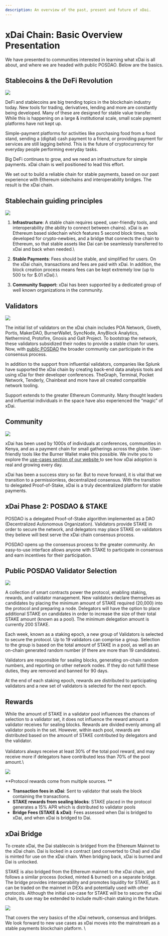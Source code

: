 ```yaml
---
description: An overview of the past, present and future of xDai.
---
```


# xDai Chain: Basic Overview Presentation

We have presented to communities interested in learning what xDai is all about, and where we are headed with public POSDAO. Below are the basics.

## Stablecoins & the DeFi Revolution

![](https://lh4.googleusercontent.com/5ddbhzDl3xzkEs08lPIkwdjMZQIuzIEwXYmgpo0GkQVSlVCh2SQaZDz4VW6fyNINsHiPIZzi3ZJln9CrhYEuIX5H20g0Rus0WBRJ9QtYfkHeFjJxLZkkb-YmVCPIeA8LawtLTh5g)

DeFi and stablecoins are big trending topics in the blockchain industry today. New tools for trading, derivatives, lending and more are constantly being developed. Many of these are designed for stable value transfer. While this is happening on a large & institutional scale, small scale payment platforms have not kept up.

Simple-payment platforms for activities like purchasing food from a food stand, sending a (digital) cash payment to a friend, or providing payment for services are still lagging behind.  This is the future of cryptocurrency for everyday people performing everyday tasks.

Big DeFi continues to grow, and we need an infrastructure for simple payments.  xDai chain is well positioned to lead this effort.

We set out to build a reliable chain for stable payments, based on our past experience with Ethereum sidechains and interoperability bridges. The result is the xDai chain.

## Stablechain guiding principles&#x20;

![](https://lh3.googleusercontent.com/sQpGS7d7TffvcLE6xjzzviq-ZyR-gKGzKQxVSvk2rIj6Mq8iOmXwW4t3vYnD3snQiORjwrPRqaTbmmHPdht9LHqPtZr-78f3d5B1dHxhwlFCy2Mla9fGmotAPYnNcF8hgRc1RodP)

1. **Infrastructure**:  A stable chain requires speed, user-friendly tools, and interoperability (the ability to connect between chains). xDai is an Ethereum based sidechain which features 5 second block times, tools developed for crypto-newbies, and a bridge that connects the chain to Ethereum, so that stable assets like Dai can be seamlessly transferred to xDai and back when needed.\

2. **Stable Payments**: Fees should be stable, and simplified for users. On the xDai chain, transactions and fees are paid with xDai. In addition, the block creation process means fees can be kept extremely low (up to 500 tx for $.01 xDai).\

3. **Community Support:** xDai has been supported by a dedicated group of well known organizations in the community.&#x20;

## Validators

![](<../../../.gitbook/assets/photo\_2020-09-07 12.05.42.jpeg>)

The initial list of validators on the xDai chain includes POA Network, Giveth, Portis, MakerDAO, BurnerWallet, SyncNode, AnyBlock Analytics, Nethermind, Protofire, Gnosis and Galt Project. To bootstrap the network, these validators subsidized their nodes to provide a stable chain for users. Now, with [public POSDAO](../project-updates/public-posdao-announcement.md) the broader community can participate in the consensus process.

In addition to the support from influential validators, companies like Splunk have supported the xDai chain by creating back-end data analysis tools and using xDai for their developer conferences. TheGraph, Terminal, Pocket Network, Tenderly, Chainbeat and more have all created compatible network tooling.

Support extends to the greater Ethereum Community. Many thought leaders and influential individuals in the space have also experienced the “magic” of xDai.

## Community

![](https://lh6.googleusercontent.com/3K7xQCMKW8wctHOQ\_fY8Dyn9KUuRJXGSN0ItYANKzTZUwxZcwovNok2nDasr917t-F4bL01yItD77n1g9xqQYxNgCsaY6jpnOGW6aSHXgqqY6CoKW65niQp15tvTPpkMRl7RrnFm)

xDai has been used by 1000s of individuals at conferences, communities in Kenya, and as a payment chain for small gatherings across the globe. User-friendly tools like the Burner Wallet make this possible. We invite you to explore the [use-cases section of our website ](../../use-cases/)to see how xDai adoption is real and growing every day.&#x20;

xDai has been a success story so far. But to move forward, it is vital that we transition to a permissionless, decentralized consensus. With the transition to delegated Proof-of-Stake, xDai is a truly decentralized platform for stable payments.

## xDai Phase 2: POSDAO & STAKE

POSDAO is a delegated Proof-of-Stake algorithm implemented as a DAO (Decentralized Autonomous Organization). Validators provide STAKE in order to secure the network, and delegators may place STAKE on validators they believe will best serve the xDai chain consensus process.&#x20;

POSDAO opens up the consensus process to the greater community. An easy-to-use interface allows anyone with STAKE to participate in consensus and earn incentives for their participation.&#x20;

## Public POSDAO Validator Selection

![](https://lh6.googleusercontent.com/KZ03UYK99IENZj\_TH1Knc6huKj87iIP26-1FCyAMH5SYWsm5zNHEko7H2Khmb1lprE0wMDN4f6l2bwAOsn\_2dsKdxar4l\_VG9xJK7qMMXQUMy01bWi\_hNQDeohL1Rp-DZNhQ5\_xq)

A collection of smart contracts power the protocol, enabling staking, rewards, and validator management. New validators declare themselves as candidates by placing the minimum amount of STAKE required (20,000) into the protocol and preparing a node. Delegators will have the option to place additional STAKE on candidates in order to increase the size of their total STAKE amount (known as a pool). The minimum delegation amount is currently 200 STAKE.

Each week, known as a staking epoch, a new group of Validators is selected to secure the protocol. Up to 19 validators can comprise a group. Selection to the group is based on the total amount of STAKE in a pool, as well as an on-chain generated random number (if there are more than 19 candidates).&#x20;

Validators are responsible for sealing blocks, generating on-chain random numbers, and reporting on other network nodes. If they do not fulfill these duties, they are removed and banned for 90 days.&#x20;

At the end of each staking epoch, rewards are distributed to participating validators and a new set of validators is selected for the next epoch.

## Rewards

While the amount of STAKE in a validator pool influences the chances of selection to a validator set, it does not influence the reward amount a validator receives for sealing blocks. Rewards are divided evenly among all validator pools in the set. However, within each pool, rewards are distributed based on the amount of STAKE contributed by delegators and the validator.\
\
Validators always receive at least 30% of the total pool reward, and may receive more if delegators have contributed less than 70% of the pool amount.\


![](https://lh6.googleusercontent.com/X9xY1DX3-toNNPr2Hx5vuP1DNDnpe5DSXNqGKihmleG-s3hxBWQVIKbqNRxMHbgy7fU\_sr9XASqocVyfH8QG0mU3d-4GcZS9hfrgorCLNoxRaTjscdo9lE9CABD\_IBx71jEAtGt9)

**Protocol rewards come from multiple sources. **

* **Transaction fees in xDai**: Sent to validator that seals the block containing the transactions.
* **STAKE rewards from sealing blocks**: STAKE placed in the protocol generates a 15% APR which is distributed to validator pools
* **Bridge Fees (STAKE & xDai)**: Fees assessed when Dai is bridged to xDai, and when xDai is bridged to Dai.&#x20;

## xDai Bridge

To create xDai, the Dai stablecoin is bridged from the Ethereum Mainnet to the xDai chain. Dai is locked in a contract (and converted to Chai) and xDai is minted for use on the xDai chain. When bridging back, xDai is burned and Dai is unlocked.

STAKE is also bridged from the Ethereum mainnet to the xDai chain, and follows a similar process (locked, minted & burned) on a separate bridge. The bridge provides interoperability and promotes liquidity for STAKE, as it can be traded on the mainnet in DEXs and potentially used with other protocols.  Although the initial use-case for STAKE will be to secure the xDai chain, its use may be extended to include multi-chain staking in the future.

![](https://lh3.googleusercontent.com/xNvmQT7okbzHlUNN0tnj99-JUEY3sZLykbb62oA4-NcaMRo5aQl-ZSXxUe18PaFUUPkDWOLMCVmJpux\_WtFzF3wjvJvBxytLapJFlrAcVYyIyg20IbsXYikXI1e4-sgMdDUMJ7nZ)

That covers the very basics of the xDai network, consensus and bridges. We look forward to new use cases as xDai moves into the mainstream as a stable payments blockchain platform. \
